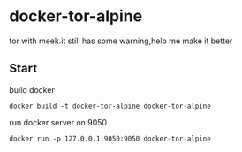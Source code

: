 # docker-tor-alpine
tor with meek.it still has some warning,help me make it better

## Start
build docker 

`docker build -t docker-tor-alpine docker-tor-alpine`

run docker server on 9050

`docker run -p 127.0.0.1:9050:9050 docker-tor-alpine`
